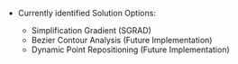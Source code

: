 *  Currently identified Solution Options:

    *  Simplification Gradient (SGRAD)
    *  Bezier Contour Analysis (Future Implementation)
    *  Dynamic Point Repositioning (Future Implementation)

